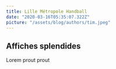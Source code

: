 ```yaml
---
title: Lille Métropole Handball
date: "2020-03-16T05:35:07.322Z"
picture: "/assets/blog/authors/tim.jpeg"
---
```


## Affiches splendides

Lorem prout prout

